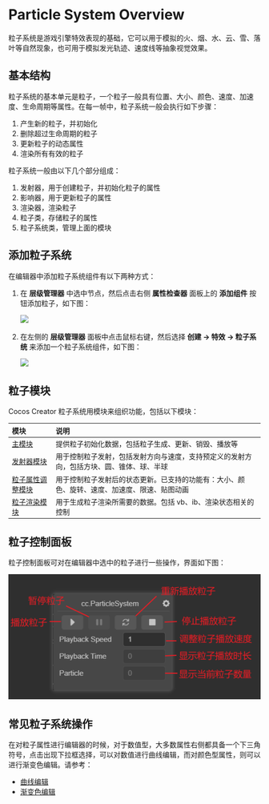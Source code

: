 # Particle System Overview

粒子系统是游戏引擎特效表现的基础，它可以用于模拟的火、烟、水、云、雪、落叶等自然现象，也可用于模拟发光轨迹、速度线等抽象视觉效果。

## 基本结构

粒子系统的基本单元是粒子，一个粒子一般具有位置、大小、颜色、速度、加速度、生命周期等属性。在每一帧中，粒子系统一般会执行如下步骤：

1. 产生新的粒子，并初始化
2. 删除超过生命周期的粒子
3. 更新粒子的动态属性
4. 渲染所有有效的粒子

粒子系统一般由以下几个部分组成：

1. 发射器，用于创建粒子，并初始化粒子的属性
2. 影响器，用于更新粒子的属性
3. 渲染器，渲染粒子
4. 粒子类，存储粒子的属性
5. 粒子系统类，管理上面的模块

## 添加粒子系统

在编辑器中添加粒子系统组件有以下两种方式：

1. 在 **层级管理器** 中选中节点，然后点击右侧 **属性检查器** 面板上的 **添加组件** 按钮添加粒子，如下图：

    ![](particle-system/new_ParticleSystemComponent.png)

2. 在左侧的 **层级管理器** 面板中点击鼠标右键，然后选择 **创建 -> 特效 -> 粒子系统** 来添加一个粒子系统组件，如下图：

    ![](particle-system/new_ParticleSystemComponent_node.png)

## 粒子模块

Cocos Creator 粒子系统用模块来组织功能，包括以下模块：

| 模块 | 说明 |
| :--- | :--- |
| [主模块](main-module.md) | 提供粒子初始化数据，包括粒子生成、更新、销毁、播放等 |
| [发射器模块](emitter.md) | 用于控制粒子发射，包括发射方向与速度，支持预定义的发射方向，包括方块、圆、锥体、球、半球 |
| [粒子属性调整模块](module.md) | 用于控制粒子发射后的状态更新。已支持的功能有：大小、颜色、旋转、速度、加速度、限速、贴图动画 |
| [粒子渲染模块](renderer.md) | 用于生成粒子渲染所需要的数据。包括 vb、ib、渲染状态相关的控制 |

## 粒子控制面板

粒子控制面板可对在编辑器中选中的粒子进行一些操作，界面如下图：

![particle_panel](editor/img/particle_panel.png)

## 常见粒子系统操作

在对粒子属性进行编辑器的时候，对于数值型，大多数属性右侧都具备一个下三角符号，点击出现下拉框选择，可以对数值进行曲线编辑，而对颜色型属性，则可以进行渐变色编辑。请参考：

- [曲线编辑](editor/curve-editor.md)
- [渐变色编辑](editor/gradient-editor.md)